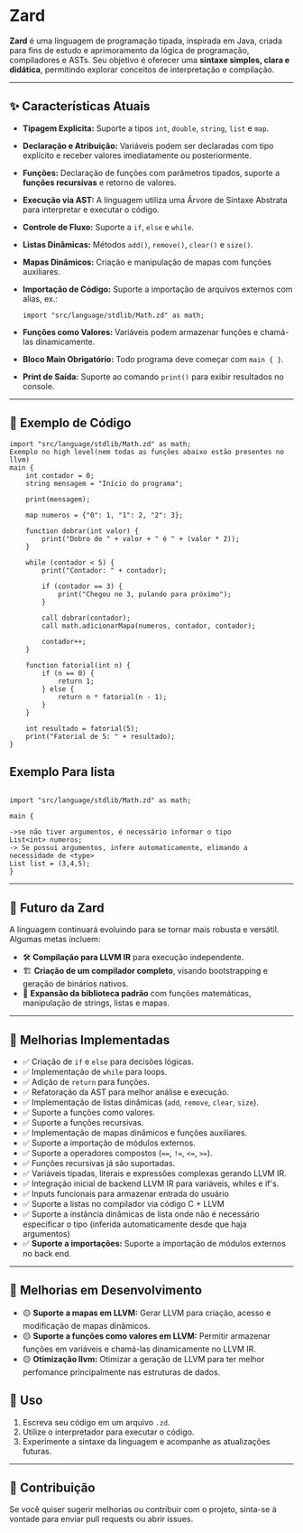 # Zard

**Zard** é uma linguagem de programação tipada, inspirada em Java, criada para fins de estudo e aprimoramento da lógica de programação, compiladores e ASTs. Seu objetivo é oferecer uma **sintaxe simples, clara e didática**, permitindo explorar conceitos de interpretação e compilação.

---

## ✨ Características Atuais

* **Tipagem Explícita:** Suporte a tipos `int`, `double`, `string`, `list` e `map`.
* **Declaração e Atribuição:** Variáveis podem ser declaradas com tipo explícito e receber valores imediatamente ou posteriormente.
* **Funções:** Declaração de funções com parâmetros tipados, suporte a **funções recursivas** e retorno de valores.
* **Execução via AST:** A linguagem utiliza uma Árvore de Sintaxe Abstrata para interpretar e executar o código.
* **Controle de Fluxo:** Suporte a `if`, `else` e `while`.
* **Listas Dinâmicas:** Métodos `add()`, `remove()`, `clear()` e `size()`.
* **Mapas Dinâmicos:** Criação e manipulação de mapas com funções auxiliares.
* **Importação de Código:** Suporte a importação de arquivos externos com alias, ex.:

  ```zard
  import "src/language/stdlib/Math.zd" as math;
  ```
* **Funções como Valores:** Variáveis podem armazenar funções e chamá-las dinamicamente.
* **Bloco Main Obrigatório:** Todo programa deve começar com `main { }`.
* **Print de Saída:** Suporte ao comando `print()` para exibir resultados no console.

---

## 📝 Exemplo de Código

```zard
import "src/language/stdlib/Math.zd" as math;
Exemplo no high level(nem todas as funções abaixo estão presentes no llvm)
main {
    int contador = 0;
    string mensagem = "Início do programa";

    print(mensagem);

    map numeros = {"0": 1, "1": 2, "2": 3};

    function dobrar(int valor) {
        print("Dobro de " + valor + " é " + (valor * 2));
    }

    while (contador < 5) {
        print("Contador: " + contador);

        if (contador == 3) {
            print("Chegou no 3, pulando para próximo");
        }

        call dobrar(contador);
        call math.adicionarMapa(numeros, contador, contador);

        contador++;
    }

    function fatorial(int n) {
        if (n == 0) {
            return 1;
        } else {
            return n * fatorial(n - 1);
        }
    }

    int resultado = fatorial(5);
    print("Fatorial de 5: " + resultado);
}
```


## Exemplo Para lista
```zard

import "src/language/stdlib/Math.zd" as math;

main {

->se não tiver argumentos, é necessário informar o tipo
List<int> numeros;
-> Se possui argumentos, infere automaticamente, elimando a necessidade de <type>
List list = (3,4,5);
}
```
---

## 🚀 Futuro da Zard

A linguagem continuará evoluindo para se tornar mais robusta e versátil. Algumas metas incluem:

* 🛠 **Compilação para LLVM IR** para execução independente.
* 🏗 **Criação de um compilador completo**, visando bootstrapping e geração de binários nativos.
* 🔄 **Expansão da biblioteca padrão** com funções matemáticas, manipulação de strings, listas e mapas.

---

## 🔄 Melhorias Implementadas

* ✅ Criação de `if` e `else` para decisões lógicas.
* ✅ Implementação de `while` para loops.
* ✅ Adição de `return` para funções.
* ✅ Refatoração da AST para melhor análise e execução.
* ✅ Implementação de listas dinâmicas (`add`, `remove`, `clear`, `size`).
* ✅ Suporte a funções como valores.
* ✅ Suporte a funções recursivas.
* ✅ Implementação de mapas dinâmicos e funções auxiliares.
* ✅ Suporte a importação de módulos externos.
* ✅ Suporte a operadores compostos (`==`, `!=`, `<=`, `>=`).
* ✅ Funções recursivas já são suportadas.
* ✅ Variáveis tipadas, literais e expressões complexas gerando LLVM IR.
* ✅ Integração inicial de backend LLVM IR para variáveis, whiles e if's.
* ✅ Inputs funcionais para armazenar entrada do usuário
* ✅ Suporte a listas  no compilador via código C + LLVM 
* ✅ Suporte a instância dinâmicas de lista onde não é necessário especificar o tipo (inferida automaticamente desde que haja argumentos)
* ✅ **Suporte a importações:** Suporte a importação de módulos externos no back end.
---
## 🔄 Melhorias em Desenvolvimento
- 🟡 **Suporte a mapas em LLVM:** Gerar LLVM para criação, acesso e modificação de mapas dinâmicos.
- 🟡 **Suporte a funções como valores em LLVM:** Permitir armazenar funções em variáveis e chamá-las dinamicamente no LLVM IR.
- 🟡 **Otimização llvm:** Otimizar a geração de LLVM para ter melhor perfomance principalmente nas estruturas de dados.
## 📂 Uso

1. Escreva seu código em um arquivo `.zd`.
2. Utilize o interpretador para executar o código.
3. Experimente a sintaxe da linguagem e acompanhe as atualizações futuras.

---

## 🔗 Contribuição

Se você quiser sugerir melhorias ou contribuir com o projeto, sinta-se à vontade para enviar pull requests ou abrir issues.
